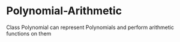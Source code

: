 # Polynomial-Arithmetic
Class Polynomial can represent Polynomials and perform arithmetic functions on them

